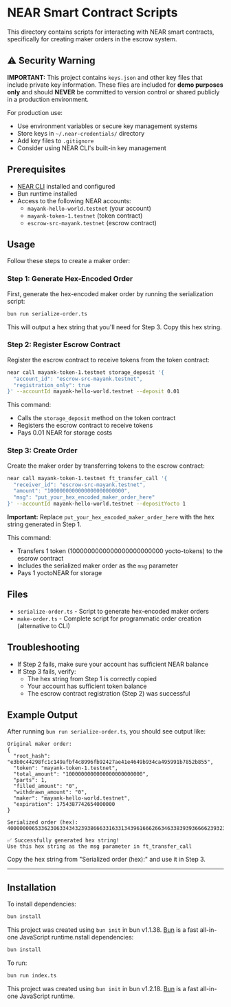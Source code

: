 # NEAR Smart Contract Scripts

This directory contains scripts for interacting with NEAR smart contracts, specifically for creating maker orders in the escrow system.

## ⚠️ Security Warning

**IMPORTANT:** This project contains `keys.json` and other key files that include private key information. These files are included for **demo purposes only** and should **NEVER** be committed to version control or shared publicly in a production environment. 

For production use:
- Use environment variables or secure key management systems
- Store keys in `~/.near-credentials/` directory
- Add key files to `.gitignore`
- Consider using NEAR CLI's built-in key management

## Prerequisites

- [NEAR CLI](https://docs.near.org/tools/near-cli) installed and configured
- Bun runtime installed
- Access to the following NEAR accounts:
  - `mayank-hello-world.testnet` (your account)
  - `mayank-token-1.testnet` (token contract)
  - `escrow-src-mayank.testnet` (escrow contract)

## Usage

Follow these steps to create a maker order:

### Step 1: Generate Hex-Encoded Order

First, generate the hex-encoded maker order by running the serialization script:

```bash
bun run serialize-order.ts
```

This will output a hex string that you'll need for Step 3. Copy this hex string.

### Step 2: Register Escrow Contract

Register the escrow contract to receive tokens from the token contract:

```bash
near call mayank-token-1.testnet storage_deposit '{
  "account_id": "escrow-src-mayank.testnet",
  "registration_only": true
}' --accountId mayank-hello-world.testnet --deposit 0.01
```

This command:
- Calls the `storage_deposit` method on the token contract
- Registers the escrow contract to receive tokens
- Pays 0.01 NEAR for storage costs

### Step 3: Create Order

Create the maker order by transferring tokens to the escrow contract:

```bash
near call mayank-token-1.testnet ft_transfer_call '{
  "receiver_id": "escrow-src-mayank.testnet",
  "amount": "1000000000000000000000000",
  "msg": "put_your_hex_encoded_maker_order_here"
}' --accountId mayank-hello-world.testnet --depositYocto 1
```

**Important:** Replace `put_your_hex_encoded_maker_order_here` with the hex string generated in Step 1.

This command:
- Transfers 1 token (1000000000000000000000000 yocto-tokens) to the escrow contract
- Includes the serialized maker order as the `msg` parameter
- Pays 1 yoctoNEAR for storage

## Files

- `serialize-order.ts` - Script to generate hex-encoded maker orders
- `make-order.ts` - Complete script for programmatic order creation (alternative to CLI)

## Troubleshooting

- If Step 2 fails, make sure your account has sufficient NEAR balance
- If Step 3 fails, verify:
  - The hex string from Step 1 is correctly copied
  - Your account has sufficient token balance
  - The escrow contract registration (Step 2) was successful

## Example Output

After running `bun run serialize-order.ts`, you should see output like:

```
Original maker order:
{
  "root_hash": "e3b0c44298fc1c149afbf4c8996fb92427ae41e4649b934ca495991b7852b855",
  "token": "mayank-token-1.testnet",
  "total_amount": "1000000000000000000000000",
  "parts": 1,
  "filled_amount": "0",
  "withdrawn_amount": "0",
  "maker": "mayank-hello-world.testnet",
  "expiration": 1754387742654000000
}

Serialized order (hex): 4000000065336230633434323938666331633134396166626634633839393666623932343237616534316534363439623933346361343935393931623738353262383535160000006d6179616e6b2d746f6b656e2d312e746573746e6574000000a1edccce1bc2d3000000000000010000000000000000000000000000000000000000000000000000000000000000001a0000006d6179616e6b2d68656c6c6f2d776f726c642e746573746e657400ec30575bd65818

✅ Successfully generated hex string!
Use this hex string as the msg parameter in ft_transfer_call
```

Copy the hex string from "Serialized order (hex):" and use it in Step 3.

---

## Installation

To install dependencies:

```bash
bun install
```

This project was created using `bun init` in bun v1.1.38. [Bun](https://bun.sh) is a fast all-in-one JavaScript runtime.nstall dependencies:

```bash
bun install
```

To run:

```bash
bun run index.ts
```

This project was created using `bun init` in bun v1.2.18. [Bun](https://bun.sh) is a fast all-in-one JavaScript runtime.
